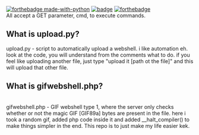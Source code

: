 [![forthebadge made-with-python](http://ForTheBadge.com/images/badges/made-with-python.svg)](https://www.python.org/)
[![badge](https://img.shields.io/badge/For-CTF%20players-red.svg)](https://shields.io/)
[![forthebadge](https://forthebadge.com/images/badges/open-source.svg)](https://forthebadge.com)
<br>
All accept a GET parameter, cmd, to execute commands. 
<br>
<h2>What is upload.py?</h2>
upload.py - script to automatically upload a webshell. i like automation eh. look at the code, you will understand from the comments what to do. if you feel like uploading another file, just type "upload it [path ot the file]" and this will upload that other file.
<br>
<h2>What is gifwebshell.php?</h2>
<br>
gifwebshell.php - GIF webshell type 1, where the server only checks whether or not the magic GIF [GIF89a] bytes are present in the file. here i took a random gif, added php code inside it and added __halt_compiler() to make things simpler in the end. This repo is to just make my life easier kek.
